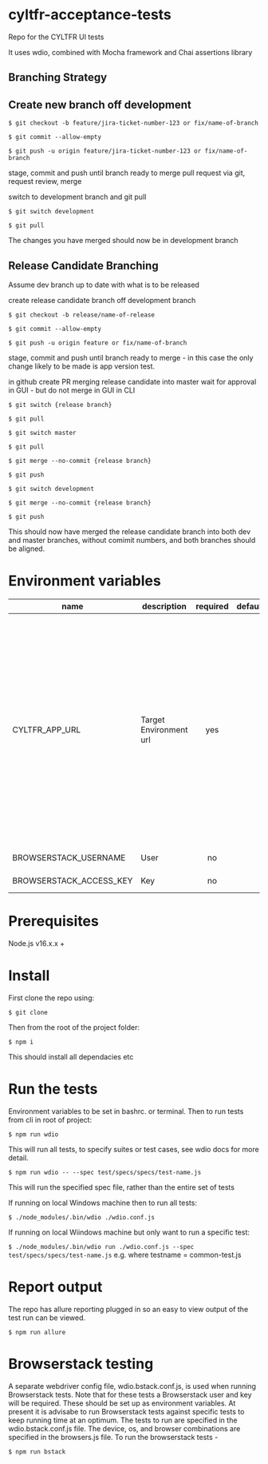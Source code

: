 # cyltfr-acceptance-tests
Repo for the CYLTFR UI tests

It uses wdio, combined with Mocha framework and Chai assertions library

## Branching Strategy

## Create new branch off development

`$ git checkout -b feature/jira-ticket-number-123 or fix/name-of-branch`

`$ git commit --allow-empty`

`$ git push -u origin feature/jira-ticket-number-123 or fix/name-of-branch`

stage, commit and push until branch ready to merge
pull request via git, request review, merge

switch to development branch and git pull

`$ git switch development`

`$ git pull`

The changes you have merged should now be in development branch

## Release Candidate Branching

Assume dev branch up to date with what is to be released

create release candidate branch off development branch

`$ git checkout -b release/name-of-release`

`$ git commit --allow-empty`

`$ git push -u origin feature or fix/name-of-branch`

stage, commit and push until branch ready to merge - in this case the only change likely to be made is app version test.

in github create PR merging release candidate into master
wait for approval in GUI - but do not merge in GUI
in CLI

`$ git switch {release branch}`

`$ git pull`

`$ git switch master`

`$ git pull`

`$ git merge --no-commit {release branch}`

`$ git push`

`$ git switch development`

`$ git merge --no-commit {release branch}`

`$ git push`


This should now have merged the release candidate branch into both dev and master branches, without comimit numbers, and both branches should be aligned.

# Environment variables

| name               | description      | required |        default        |       valid        | notes |
|--------------------|------------------|:--------:|-----------------------|:------------------:|-------|
| CYLTFR_APP_URL | Target Environment url |    yes   |                       |    | The wdio.config.js file lines 11-15 contain options on how to pass this url into the tests.  Ideally envars should be used and picked up by the tests, but for easy switching between environments when running locally, the variable can be set directly in the config file.  |
| BROWSERSTACK_USERNAME      | User             |    no    |                       |                    |Browserstack user |
| BROWSERSTACK_ACCESS_KEY       | Key              |    no    |                       |                    |Browserstack key  |

# Prerequisites

Node.js v16.x.x +


# Install

First clone the repo using:

`$ git clone`

Then from the root of the project folder:

`$ npm i`

This should install all dependacies etc

# Run the tests

Environment variables to be set in bashrc. or terminal.  Then to run tests from cli in root of project:

`$ npm run wdio`

This will run all tests, to specify suites or test cases, see wdio docs for more detail.

`$ npm run wdio -- --spec test/specs/specs/test-name.js`

This will run the specified spec file, rather than the entire set of tests

If running on local Windows machine then to run all tests:

`$ ./node_modules/.bin/wdio ./wdio.conf.js`

If running on local Wiindows machine but only want to run a specific test:

`$ ./node_modules/.bin/wdio run ./wdio.conf.js --spec test/specs/specs/test-name.js`  e.g. where testname = common-test.js

# Report output

The repo has allure reporting plugged in so an easy to view output of the test run can be viewed.

`$ npm run allure`

# Browserstack testing

A separate webdriver config file, wdio.bstack.conf.js, is used when running Browserstack tests. Note that for these tests a Browserstack user and key will be required. These should be set up as environment variables.  At present it is advisabe to run Browserstack tests against specific tests to keep running time at an optimum. The tests to run are specified in the wdio.bstack.conf.js file.  The device, os, and browser combinations are specified in the browsers.js file.  To run the browserstack tests -

`$ npm run bstack `
